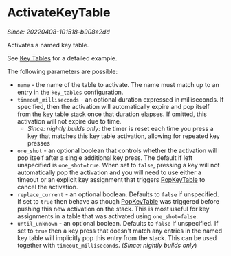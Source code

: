 # ActivateKeyTable

*Since: 20220408-101518-b908e2dd*

Activates a named key table.

See [Key Tables](../../key-tables.md) for a detailed example.

The following parameters are possible:

* `name` - the name of the table to activate.  The name must match up to an entry in the `key_tables` configuration.
* `timeout_milliseconds` - an optional duration expressed in milliseconds. If specified, then the activation will automatically expire and pop itself from the key table stack once that duration elapses.  If omitted, this activation will not expire due to time.
  * *Since: nightly builds only*: the timer is reset each time you press a key that matches this key table activation, allowing for repeated key presses
* `one_shot` - an optional boolean that controls whether the activation will pop itself after a single additional key press.  The default if left unspecified is `one_shot=true`. When set to `false`, pressing a key will not automatically pop the activation and you will need to use either a timeout or an explicit key assignment that triggers [PopKeyTable](PopKeyTable.md) to cancel the activation.
* `replace_current` - an optional boolean. Defaults to `false` if unspecified. If set to `true` then behave as though [PopKeyTable](PopKeyTable.md) was triggered before pushing this new activation on the stack.  This is most useful for key assignments in a table that was activated using `one_shot=false`.
* `until_unknown` - an optional boolean. Defaults to `false` if unspecified. If set to `true` then a key press that doesn't match any entries in the named key table will implicitly pop this entry from the stack. This can be used together with `timeout_milliseconds`. (*Since: nightly builds only*)

